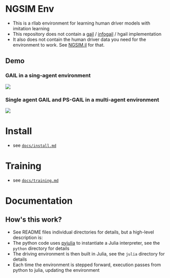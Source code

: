 
# NGSIM Env
- This is a rllab environment for learning human driver models with imitation learning
- This repository does not contain a [gail](https://arxiv.org/abs/1606.03476) / [infogail](https://arxiv.org/abs/1703.08840) / hgail implementation
- It also does not contain the human driver data you need for the environment to work. See [NGSIM.jl](https://github.com/sisl/NGSIM.jl) for that.

## Demo
### GAIL in a sing-agent environment
![](single_agent_gail.gif)

### Single agent GAIL and PS-GAIL in a multi-agent environment
![](single_multi_model_2_seed_1.gif)

# Install
- see [`docs/install.md`](docs/install.md)

# Training
- see [`docs/training.md`](docs/training.md)

# Documentation

## How's this work?
- See README files individual directories for details, but a high-level description is:
- The python code uses [pyjulia](https://github.com/JuliaPy/pyjulia) to instantiate a Julia interpreter, see the `python` directory for details
- The driving environment is then built in Julia, see the `julia` directory for details
- Each time the environment is stepped forward, execution passes from python to julia, updating the environment
